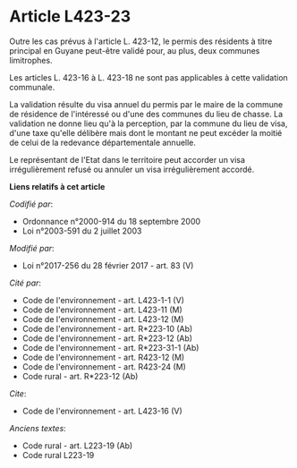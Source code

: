 # Article L423-23

Outre les cas prévus à l'article L. 423-12, le permis des résidents à titre principal en Guyane peut-être validé pour, au
plus, deux communes limitrophes. 

Les articles L. 423-16 à L. 423-18 ne sont pas applicables à cette validation communale. 

La validation résulte du visa annuel du permis par le maire de la commune de résidence de l'intéressé ou d'une des communes
du lieu de chasse. La validation ne donne lieu qu'à la perception, par la commune du lieu de visa, d'une taxe qu'elle
délibère mais dont le montant ne peut excéder la moitié de celui de la redevance départementale annuelle. 

Le représentant de l'Etat dans le territoire peut accorder un visa irrégulièrement refusé ou annuler un visa irrégulièrement
accordé.

**Liens relatifs à cet article**

_Codifié par_:

  - Ordonnance n°2000-914 du 18 septembre 2000
  - Loi n°2003-591 du 2 juillet 2003

_Modifié par_:

  - Loi n°2017-256 du 28 février 2017 - art. 83 (V)

_Cité par_:

  - Code de l'environnement - art. L423-1-1 (V)
  - Code de l'environnement - art. L423-11 (M)
  - Code de l'environnement - art. L423-12 (M)
  - Code de l'environnement - art. R*223-10 (Ab)
  - Code de l'environnement - art. R*223-12 (Ab)
  - Code de l'environnement - art. R*223-31-1 (Ab)
  - Code de l'environnement - art. R423-12 (M)
  - Code de l'environnement - art. R423-24 (M)
  - Code rural - art. R*223-12 (Ab)

_Cite_:

  - Code de l'environnement - art. L423-16 (V)

_Anciens textes_:

  - Code rural - art. L223-19 (Ab)
  - Code rural L223-19
